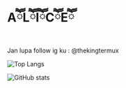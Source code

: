 #  AཽLཽIཽCཽEཽ
Jan lupa follow ig ku : @thekingtermux

![Top Langs](https://github-readme-stats.vercel.app/api/top-langs/?username=TheKingTermux&theme=radical&title_color=8E2DE2&text_color=fff&show_icons=true)

![GitHub stats](https://github-readme-stats.vercel.app/api?username=TheKingTermux&theme=radical&title_color=8E2DE2&text_color=fff)
